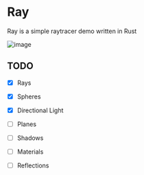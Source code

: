 # Ray
Ray is a simple raytracer demo written in Rust

![image](https://user-images.githubusercontent.com/43417195/148411344-0b2f4d31-53da-4a43-98f5-c579a9b32184.png)


## TODO
- [x] Rays
- [x] Spheres 
- [x] Directional Light 
- [ ] Planes
- [ ] Shadows
- [ ] Materials 
- [ ] Reflections


